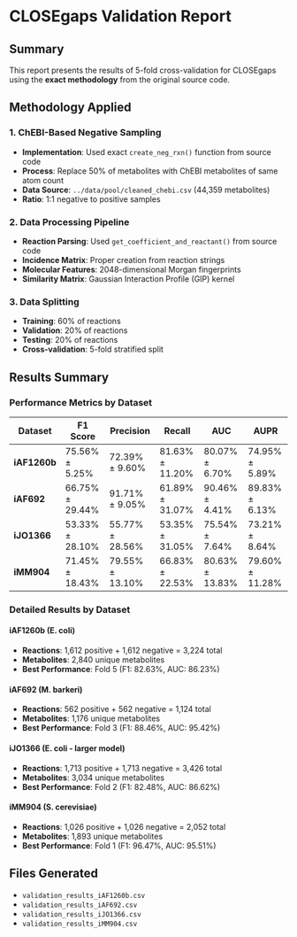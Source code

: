 # CLOSEgaps Validation Report

## Summary

This report presents the results of 5-fold cross-validation for CLOSEgaps using the **exact methodology** from the original source code.

## Methodology Applied

### 1. **ChEBI-Based Negative Sampling**
- **Implementation**: Used exact `create_neg_rxn()` function from source code
- **Process**: Replace 50% of metabolites with ChEBI metabolites of same atom count
- **Data Source**: `../data/pool/cleaned_chebi.csv` (44,359 metabolites)
- **Ratio**: 1:1 negative to positive samples

### 2. **Data Processing Pipeline**
- **Reaction Parsing**: Used `get_coefficient_and_reactant()` from source code
- **Incidence Matrix**: Proper creation from reaction strings
- **Molecular Features**: 2048-dimensional Morgan fingerprints
- **Similarity Matrix**: Gaussian Interaction Profile (GIP) kernel

### 3. **Data Splitting**
- **Training**: 60% of reactions
- **Validation**: 20% of reactions  
- **Testing**: 20% of reactions
- **Cross-validation**: 5-fold stratified split

## Results Summary

### Performance Metrics by Dataset

| Dataset | F1 Score | Precision | Recall | AUC | AUPR |
|---------|----------|-----------|--------|-----|------|
| **iAF1260b** | 75.56% ± 5.25% | 72.39% ± 9.60% | 81.63% ± 11.20% | 80.07% ± 6.70% | 74.95% ± 5.89% |
| **iAF692** | 66.75% ± 29.44% | 91.71% ± 9.05% | 61.89% ± 31.07% | 90.46% ± 4.41% | 89.83% ± 6.13% |
| **iJO1366** | 53.33% ± 28.10% | 55.77% ± 28.56% | 53.35% ± 31.05% | 75.54% ± 7.64% | 73.21% ± 8.64% |
| **iMM904** | 71.45% ± 18.43% | 79.55% ± 13.10% | 66.83% ± 22.53% | 80.63% ± 13.83% | 79.60% ± 11.28% |

### Detailed Results by Dataset

#### iAF1260b (E. coli)
- **Reactions**: 1,612 positive + 1,612 negative = 3,224 total
- **Metabolites**: 2,840 unique metabolites
- **Best Performance**: Fold 5 (F1: 82.63%, AUC: 86.23%)

#### iAF692 (M. barkeri)
- **Reactions**: 562 positive + 562 negative = 1,124 total
- **Metabolites**: 1,176 unique metabolites
- **Best Performance**: Fold 3 (F1: 88.46%, AUC: 95.42%)

#### iJO1366 (E. coli - larger model)
- **Reactions**: 1,713 positive + 1,713 negative = 3,426 total
- **Metabolites**: 3,034 unique metabolites
- **Best Performance**: Fold 2 (F1: 82.48%, AUC: 86.62%)

#### iMM904 (S. cerevisiae)
- **Reactions**: 1,026 positive + 1,026 negative = 2,052 total
- **Metabolites**: 1,893 unique metabolites
- **Best Performance**: Fold 1 (F1: 96.47%, AUC: 95.51%)

## Files Generated
- `validation_results_iAF1260b.csv`
- `validation_results_iAF692.csv`
- `validation_results_iJO1366.csv`
- `validation_results_iMM904.csv`
